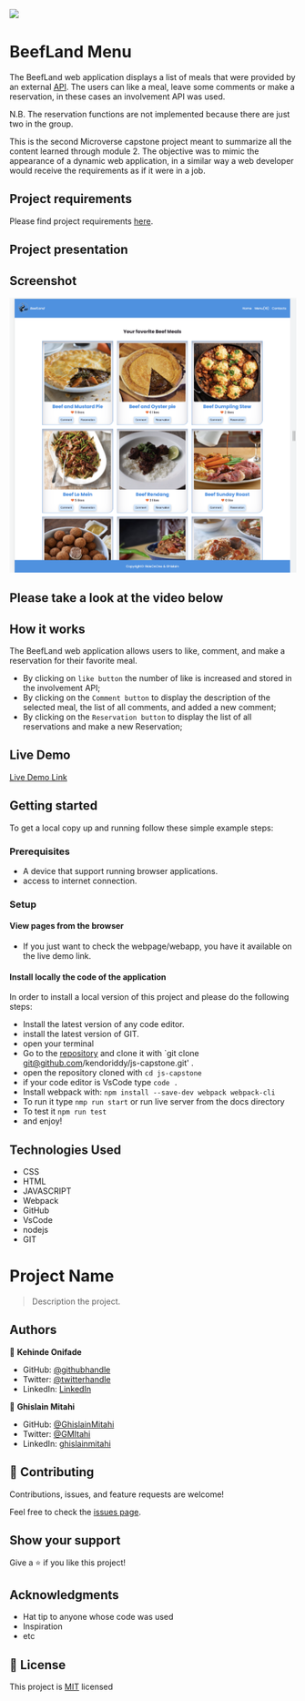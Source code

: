 ![](https://img.shields.io/badge/Microverse-blueviolet)

# BeefLand Menu

The BeefLand web application displays a list of meals that were provided by an external [API](https://www.themealdb.com/api/json/v1/1/filter.php?i=beef). The users can like a meal, leave some comments or make a reservation, in these cases an involvement API was used.

N.B. The reservation functions are not implemented because there are just two in the group.

This is the second Microverse capstone project meant to summarize all the content learned through module 2. The objective was to mimic the appearance of a dynamic web application, in a similar way a web developer would receive the requirements as if it were in a job.

## Project requirements 
Please find project requirements [here](https://github.com/microverseinc/curriculum-javascript/blob/main/group-capstone/js_capstone.md). 

## Project presentation
## Screenshot
![screenshot](./src/assets/app_screenshot.png)


## Please take a look at the video below
<!-- The zoom video -->

## How it works

The BeefLand web application allows users to like, comment, and make a reservation for their favorite meal.
* By clicking on `like button` the number of like is increased and stored in the involvement API;
* By clicking on the `Comment button` to display the description of the selected meal, the list of all comments, and added a new comment;
* By clicking on the `Reservation button` to display the list of all reservations and make a new Reservation;



## Live Demo

[Live Demo Link](https://kendoriddy.github.io/js-capstone/)


## Getting started

To get a local copy up and running follow these simple example steps:

### Prerequisites

- A device that support running browser applications.
- access to internet connection.

### Setup

#### View pages from the browser

- If you just want to check the webpage/webapp, you have it available on the live demo link.

#### Install locally the code of the application

In order to install a local version of this project and please do the following steps:
- Install the latest version of any code editor.
- install the latest version of GIT.
- open your terminal
- Go to the [repository](https://github.com/kendoriddy/js-capstone)  and clone it with `git clone git@github.com/kendoriddy/js-capstone.git' .
- open the repository cloned with `cd js-capstone`
- if your code editor is VsCode type `code .`
- Install webpack with: `npm install --save-dev webpack webpack-cli`
- To run it type `nmp run start` or run live server from the docs directory
- To test it `npm run test`
- and enjoy!

## Technologies Used

- CSS
- HTML
- JAVASCRIPT
- Webpack
- GitHub
- VsCode
- nodejs
- GIT
# Project Name

> Description the project.


## Authors

👤 **Kehinde Onifade**

- GitHub: [@githubhandle](https://github.com/kendoriddy)
- Twitter: [@twitterhandle](https://twitter.com/rideonone09)
- LinkedIn: [LinkedIn](https://www.linkedin.com/in/kehindeonifade/)

👤 **Ghislain Mitahi**

- GitHub: [@GhislainMitahi](https://github.com/GhislainMitahi)
- Twitter: [@GMItahi](https://https://twitter.com/GMitahi)
- LinkedIn: [ghislainmitahi](https://linkedin.com/in/ghislain-mitahi/)

## 🤝 Contributing

Contributions, issues, and feature requests are welcome!

Feel free to check the [issues page](../../issues/).

## Show your support

Give a ⭐️ if you like this project!

## Acknowledgments

- Hat tip to anyone whose code was used
- Inspiration
- etc

## 📝 License

This project is [MIT](https://github.com/microverseinc/readme-template/blob/master/MIT.md) licensed
